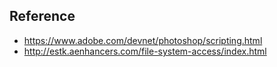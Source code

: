 ## Reference
- https://www.adobe.com/devnet/photoshop/scripting.html
- http://estk.aenhancers.com/file-system-access/index.html